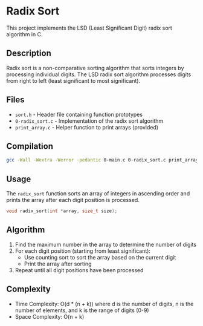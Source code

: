 # Radix Sort

This project implements the LSD (Least Significant Digit) radix sort algorithm in C.

## Description

Radix sort is a non-comparative sorting algorithm that sorts integers by processing individual digits. The LSD radix sort algorithm processes digits from right to left (least significant to most significant).

## Files

- `sort.h` - Header file containing function prototypes
- `0-radix_sort.c` - Implementation of the radix sort algorithm
- `print_array.c` - Helper function to print arrays (provided)

## Compilation

```bash
gcc -Wall -Wextra -Werror -pedantic 0-main.c 0-radix_sort.c print_array.c -o radix
```

## Usage

The `radix_sort` function sorts an array of integers in ascending order and prints the array after each digit position is processed.

```c
void radix_sort(int *array, size_t size);
```

## Algorithm

1. Find the maximum number in the array to determine the number of digits
2. For each digit position (starting from least significant):
   - Use counting sort to sort the array based on the current digit
   - Print the array after sorting
3. Repeat until all digit positions have been processed

## Complexity

- Time Complexity: O(d * (n + k)) where d is the number of digits, n is the number of elements, and k is the range of digits (0-9)
- Space Complexity: O(n + k)